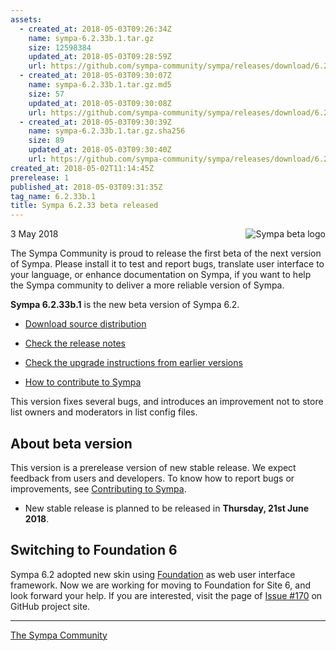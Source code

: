 ```yaml
---
assets:
  - created_at: 2018-05-03T09:26:34Z
    name: sympa-6.2.33b.1.tar.gz
    size: 12598384
    updated_at: 2018-05-03T09:28:59Z
    url: https://github.com/sympa-community/sympa/releases/download/6.2.33b.1/sympa-6.2.33b.1.tar.gz
  - created_at: 2018-05-03T09:30:07Z
    name: sympa-6.2.33b.1.tar.gz.md5
    size: 57
    updated_at: 2018-05-03T09:30:08Z
    url: https://github.com/sympa-community/sympa/releases/download/6.2.33b.1/sympa-6.2.33b.1.tar.gz.md5
  - created_at: 2018-05-03T09:30:39Z
    name: sympa-6.2.33b.1.tar.gz.sha256
    size: 89
    updated_at: 2018-05-03T09:30:40Z
    url: https://github.com/sympa-community/sympa/releases/download/6.2.33b.1/sympa-6.2.33b.1.tar.gz.sha256
created_at: 2018-05-02T11:14:45Z
prerelease: 1
published_at: 2018-05-03T09:31:35Z
tag_name: 6.2.33b.1
title: Sympa 6.2.33 beta released
---
```


<img align="right" src="https://assets.sympa.community/logos/sympa_beta.png" title="Sympa beta logo"/> 3 May 2018

The Sympa Community is proud to release the first beta of the next version of Sympa. Please install it to test and report bugs, translate user interface to your language, or enhance documentation on Sympa, if you want to help the Sympa community to deliver a more reliable version of Sympa.

**Sympa 6.2.33b.1** is the new beta version of Sympa 6.2.

  - [Download source distribution](https://github.com/sympa-community/sympa/releases/download/6.2.33b.1/sympa-6.2.33b.1.tar.gz)

  - [Check the release notes](https://github.com/sympa-community/sympa/blob/6.2.33b.1/NEWS.md)

  - [Check the upgrade instructions from earlier versions](https://sympa-community.github.io/manual/upgrade/notes.html)

  - [How to contribute to Sympa](https://github.com/sympa-community/sympa/blob/6.2.33b.1/CONTRIBUTING.md)

This version fixes several bugs, and introduces an improvement not to store list owners and moderators in list config files.

About beta version
---------------------

This version is a prerelease version of new stable release.  We expect feedback from users and developers.  To know how to report bugs or improvements, see [Contributing to Sympa](https://github.com/sympa-community/sympa/blob/6.2.33b.1/CONTRIBUTING.md).

  - New stable release is planned to be released in **Thursday, 21st June 2018**.

Switching to Foundation 6
-------------------------

Sympa 6.2 adopted new skin using [Foundation](https://foundation.zurb.com/) as web user interface framework.  Now we are working for moving to Foundation for Site 6, and look forward your help.  If you are interested, visit the page of [Issue #170](https://github.com/sympa-community/sympa/issues/170) on GitHub project site.

----
[The Sympa Community](https://github.com/sympa-community)
